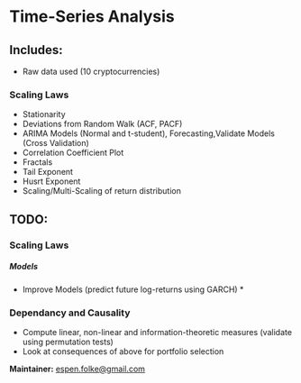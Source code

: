 # Time-Series Analysis

## Includes:
- Raw data used (10 cryptocurrencies)
### Scaling Laws
- Stationarity
- Deviations from Random Walk (ACF, PACF)
- ARIMA Models (Normal and t-student), Forecasting,Validate Models (Cross Validation)
- Correlation Coefficient Plot
- Fractals
- Tail Exponent
- Husrt Exponent
- Scaling/Multi-Scaling of return distribution

## TODO:
### Scaling Laws

##### Models
- Improve Models (predict future log-returns using GARCH) *

### Dependancy and Causality
- Compute linear, non-linear and information-theoretic measures (validate using permutation tests)
- Look at consequences of above for portfolio selection

**Maintainer:** espen.folke@gmail.com
